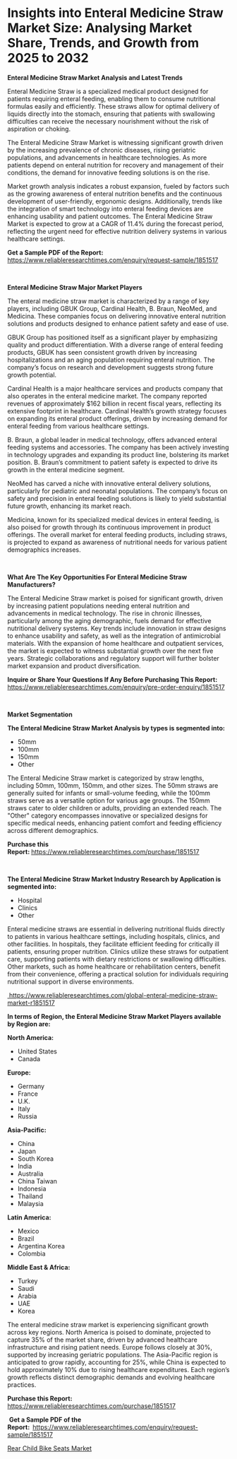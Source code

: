 <p><h1>Insights into Enteral Medicine Straw Market Size: Analysing Market Share, Trends, and Growth from 2025 to 2032</h1></p><p><strong>Enteral Medicine Straw Market Analysis and Latest Trends</strong></p>
<p><p>Enteral Medicine Straw is a specialized medical product designed for patients requiring enteral feeding, enabling them to consume nutritional formulas easily and efficiently. These straws allow for optimal delivery of liquids directly into the stomach, ensuring that patients with swallowing difficulties can receive the necessary nourishment without the risk of aspiration or choking. </p><p>The Enteral Medicine Straw Market is witnessing significant growth driven by the increasing prevalence of chronic diseases, rising geriatric populations, and advancements in healthcare technologies. As more patients depend on enteral nutrition for recovery and management of their conditions, the demand for innovative feeding solutions is on the rise. </p><p>Market growth analysis indicates a robust expansion, fueled by factors such as the growing awareness of enteral nutrition benefits and the continuous development of user-friendly, ergonomic designs. Additionally, trends like the integration of smart technology into enteral feeding devices are enhancing usability and patient outcomes. The Enteral Medicine Straw Market is expected to grow at a CAGR of 11.4% during the forecast period, reflecting the urgent need for effective nutrition delivery systems in various healthcare settings.</p></p>
<p><strong>Get a Sample PDF of the Report:&nbsp;</strong> <a href="https://www.reliableresearchtimes.com/enquiry/request-sample/1851517?utm_campaign=3059&utm_medium=2&utm_source=Github&utm_content=ia&utm_term=26032025&utm_id=enteral-medicine-straw">https://www.reliableresearchtimes.com/enquiry/request-sample/1851517</a></p>
<p>&nbsp;</p>
<p><strong>Enteral Medicine Straw Major Market Players</strong></p>
<p><p>The enteral medicine straw market is characterized by a range of key players, including GBUK Group, Cardinal Health, B. Braun, NeoMed, and Medicina. These companies focus on delivering innovative enteral nutrition solutions and products designed to enhance patient safety and ease of use.</p><p>GBUK Group has positioned itself as a significant player by emphasizing quality and product differentiation. With a diverse range of enteral feeding products, GBUK has seen consistent growth driven by increasing hospitalizations and an aging population requiring enteral nutrition. The company’s focus on research and development suggests strong future growth potential.</p><p>Cardinal Health is a major healthcare services and products company that also operates in the enteral medicine market. The company reported revenues of approximately $162 billion in recent fiscal years, reflecting its extensive footprint in healthcare. Cardinal Health’s growth strategy focuses on expanding its enteral product offerings, driven by increasing demand for enteral feeding from various healthcare settings.</p><p>B. Braun, a global leader in medical technology, offers advanced enteral feeding systems and accessories. The company has been actively investing in technology upgrades and expanding its product line, bolstering its market position. B. Braun’s commitment to patient safety is expected to drive its growth in the enteral medicine segment.</p><p>NeoMed has carved a niche with innovative enteral delivery solutions, particularly for pediatric and neonatal populations. The company’s focus on safety and precision in enteral feeding solutions is likely to yield substantial future growth, enhancing its market reach.</p><p>Medicina, known for its specialized medical devices in enteral feeding, is also poised for growth through its continuous improvement in product offerings. The overall market for enteral feeding products, including straws, is projected to expand as awareness of nutritional needs for various patient demographics increases.</p></p>
<p>&nbsp;</p>
<p><strong>What Are The Key Opportunities For Enteral Medicine Straw Manufacturers?</strong></p>
<p><p>The Enteral Medicine Straw market is poised for significant growth, driven by increasing patient populations needing enteral nutrition and advancements in medical technology. The rise in chronic illnesses, particularly among the aging demographic, fuels demand for effective nutritional delivery systems. Key trends include innovation in straw designs to enhance usability and safety, as well as the integration of antimicrobial materials. With the expansion of home healthcare and outpatient services, the market is expected to witness substantial growth over the next five years. Strategic collaborations and regulatory support will further bolster market expansion and product diversification.</p></p>
<p><strong>Inquire or Share Your Questions If Any Before Purchasing This Report:</strong> <a href="https://www.reliableresearchtimes.com/enquiry/pre-order-enquiry/1851517?utm_campaign=3059&utm_medium=2&utm_source=Github&utm_content=ia&utm_term=26032025&utm_id=enteral-medicine-straw">https://www.reliableresearchtimes.com/enquiry/pre-order-enquiry/1851517</a></p>
<p>&nbsp;</p>
<p><strong>Market Segmentation</strong></p>
<p><strong>The Enteral Medicine Straw Market Analysis by types is segmented into:</strong></p>
<p><ul><li>50mm</li><li>100mm</li><li>150mm</li><li>Other</li></ul></p>
<p><p>The Enteral Medicine Straw market is categorized by straw lengths, including 50mm, 100mm, 150mm, and other sizes. The 50mm straws are generally suited for infants or small-volume feeding, while the 100mm straws serve as a versatile option for various age groups. The 150mm straws cater to older children or adults, providing an extended reach. The "Other" category encompasses innovative or specialized designs for specific medical needs, enhancing patient comfort and feeding efficiency across different demographics.</p></p>
<p><strong>Purchase this Report:&nbsp;</strong><a href="https://www.reliableresearchtimes.com/purchase/1851517?utm_campaign=3059&utm_medium=2&utm_source=Github&utm_content=ia&utm_term=26032025&utm_id=enteral-medicine-straw">https://www.reliableresearchtimes.com/purchase/1851517</a></p>
<p>&nbsp;</p>
<p><strong>The Enteral Medicine Straw Market Industry Research by Application is segmented into:</strong></p>
<p><ul><li>Hospital</li><li>Clinics</li><li>Other</li></ul></p>
<p><p>Enteral medicine straws are essential in delivering nutritional fluids directly to patients in various healthcare settings, including hospitals, clinics, and other facilities. In hospitals, they facilitate efficient feeding for critically ill patients, ensuring proper nutrition. Clinics utilize these straws for outpatient care, supporting patients with dietary restrictions or swallowing difficulties. Other markets, such as home healthcare or rehabilitation centers, benefit from their convenience, offering a practical solution for individuals requiring nutritional support in diverse environments.</p></p>
<p><a href="https://www.reliableresearchtimes.com/global-enteral-medicine-straw-market-r1851517?utm_campaign=3059&utm_medium=2&utm_source=Github&utm_content=ia&utm_term=26032025&utm_id=enteral-medicine-straw">&nbsp;https://www.reliableresearchtimes.com/global-enteral-medicine-straw-market-r1851517</a></p>
<p><strong>In terms of Region, the Enteral Medicine Straw Market Players available by Region are:</strong></p>
<p>
    <p> <strong> North America: </strong>
        <ul>
            <li>United States</li>
            <li>Canada</li>
        </ul>
        </p> 
    <p> <strong> Europe: </strong>
        <ul>
            <li>Germany</li>
            <li>France</li>
            <li>U.K.</li>
            <li>Italy</li>
            <li>Russia</li>
        </ul>
        </p> 
    <p> <strong> Asia-Pacific: </strong>
        <ul>
            <li>China</li>
            <li>Japan</li>
            <li>South Korea</li>
            <li>India</li>
            <li>Australia</li>
            <li>China Taiwan</li>
            <li>Indonesia</li>
            <li>Thailand</li>
            <li>Malaysia</li>
        </ul>
        </p> 
    <p> <strong> Latin America: </strong>
        <ul>
            <li>Mexico</li>
            <li>Brazil</li>
            <li>Argentina Korea</li>
            <li>Colombia</li>
        </ul>
        </p> 
    <p> <strong> Middle East & Africa: </strong>
        <ul>
            <li>Turkey</li>
            <li>Saudi</li>
            <li>Arabia</li>
            <li>UAE</li>
            <li>Korea</li>
        </ul>
    </p>
    </p>
<p><p>The enteral medicine straw market is experiencing significant growth across key regions. North America is poised to dominate, projected to capture 35% of the market share, driven by advanced healthcare infrastructure and rising patient needs. Europe follows closely at 30%, supported by increasing geriatric populations. The Asia-Pacific region is anticipated to grow rapidly, accounting for 25%, while China is expected to hold approximately 10% due to rising healthcare expenditures. Each region’s growth reflects distinct demographic demands and evolving healthcare practices.</p></p>
<p><strong>Purchase this Report: </strong><a href="https://www.reliableresearchtimes.com/purchase/1851517?utm_campaign=3059&utm_medium=2&utm_source=Github&utm_content=ia&utm_term=26032025&utm_id=enteral-medicine-straw">https://www.reliableresearchtimes.com/purchase/1851517</a></p>
<p>&nbsp;<strong>Get a Sample PDF of the Report:&nbsp;&nbsp;</strong><a href="https://www.reliableresearchtimes.com/enquiry/request-sample/1851517?utm_campaign=3059&utm_medium=2&utm_source=Github&utm_content=ia&utm_term=26032025&utm_id=enteral-medicine-straw">https://www.reliableresearchtimes.com/enquiry/request-sample/1851517</a></p>
<p><strong></strong></p>
<p><p><a href="https://github.com/shadnfamoza/Market-Research-Report-List-1/blob/main/rear-child-bike-seats-market.md?utm_campaign=3059&utm_medium=2&utm_source=Github&utm_content=ia&utm_term=26032025&utm_id=enteral-medicine-straw">Rear Child Bike Seats Market</a></p></p>